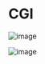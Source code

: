 # CGI

![image](https://github.com/user-attachments/assets/55d936bf-b60b-4b9f-aa6c-7ff98dff5d96)



![image](https://github.com/user-attachments/assets/6423c342-c528-4abf-b122-dcbcf0d6ac86)

